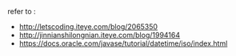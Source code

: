 
refer to :  

+ http://letscoding.iteye.com/blog/2065350
+ http://jinnianshilongnian.iteye.com/blog/1994164
+ https://docs.oracle.com/javase/tutorial/datetime/iso/index.html 